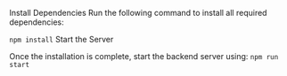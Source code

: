 Install Dependencies
Run the following command to install all required dependencies:

```npm install```
Start the Server

Once the installation is complete, start the backend server using:
```npm run start```
